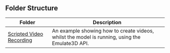 ## Folder Structure
| Folder | Description |
| - | - |
| [Scripted Video Recording](scripted_video_recording)|An example showing how to create videos, whilst the model is running, using the Emulate3D API.|
